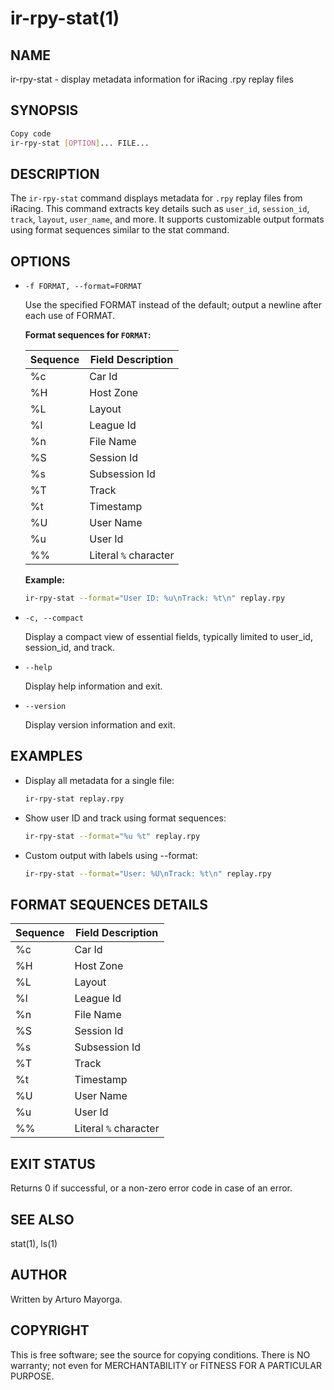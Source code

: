 # ir-rpy-stat(1)
## NAME

ir-rpy-stat - display metadata information for iRacing .rpy replay files

## SYNOPSIS

```bash
Copy code
ir-rpy-stat [OPTION]... FILE...
```
## DESCRIPTION

The `ir-rpy-stat` command displays metadata for `.rpy` replay files from iRacing. This command extracts key details such as `user_id`, `session_id`, `track`, `layout`, `user_name`, and more. It supports customizable output formats using format sequences similar to the stat command.

## OPTIONS

 - `-f FORMAT, --format=FORMAT`

    Use the specified FORMAT instead of the default; output a newline after each use of FORMAT.

    **Format sequences for `FORMAT`:**

    | Sequence	| Field Description     |
    | --------- | --------------------- |
    | %c        | Car Id                |
    | %H        | Host Zone             |
    | %L        | Layout                |
    | %l        | League Id             |
    | %n        | File Name             |
    | %S        | Session Id            |
    | %s        | Subsession Id         |
    | %T        | Track                 |
    | %t        | Timestamp             |
    | %U        | User Name             |
    | %u        | User Id               |
    | %%	    | Literal `%` character |

    **Example:**
    ```bash
    ir-rpy-stat --format="User ID: %u\nTrack: %t\n" replay.rpy
    ```

 - `-c, --compact`

    Display a compact view of essential fields, typically limited to user_id, session_id, and track.

 - `--help`

    Display help information and exit.

 - `--version`

    Display version information and exit.

## EXAMPLES

 - Display all metadata for a single file:

    ```bash
    ir-rpy-stat replay.rpy
    ```
 - Show user ID and track using format sequences:

    ```bash
    ir-rpy-stat --format="%u %t" replay.rpy
    ```

 - Custom output with labels using --format:

    ```bash
    ir-rpy-stat --format="User: %U\nTrack: %t\n" replay.rpy
    ```

## FORMAT SEQUENCES DETAILS

| Sequence	| Field Description     |
| --------- | --------------------- |
| %c        | Car Id                |
| %H        | Host Zone             |
| %L        | Layout                |
| %l        | League Id             |
| %n        | File Name             |
| %S        | Session Id            |
| %s        | Subsession Id         |
| %T        | Track                 |
| %t        | Timestamp             |
| %U        | User Name             |
| %u        | User Id               |
| %%	    | Literal `%` character |

## EXIT STATUS

Returns 0 if successful, or a non-zero error code in case of an error.

## SEE ALSO

stat(1), ls(1)

## AUTHOR

Written by Arturo Mayorga.

## COPYRIGHT

This is free software; see the source for copying conditions. There is NO warranty; not even for MERCHANTABILITY or FITNESS FOR A PARTICULAR PURPOSE.

